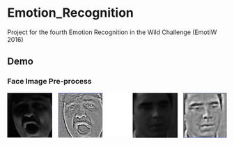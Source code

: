 # Emotion_Recognition
Project for the fourth Emotion Recognition in the Wild Challenge (EmotiW 2016) 
## Demo
### Face Image Pre-process
![demo_edge](https://github.com/LiangLi96/Emotion_Recognition/blob/master/demo_img/demo_edge.png)
